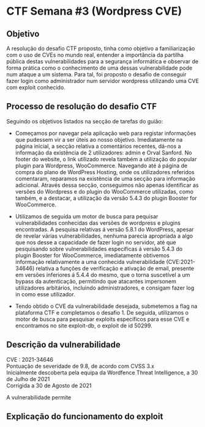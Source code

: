 # CTF Semana #3 (Wordpress CVE)

## Objetivo
A resolução do desafio CTF proposto, tinha como objetivo a familiarização com o uso de CVEs no mundo real, entender a importância da partilha pública destas vulnerabilidades para a segurança informática e observar de forma prática como o conhecimento de uma dessas vulnerabilidade pode num ataque a um sistema. Para tal, foi proposto o desafio de conseguir fazer login como administrador num servidor wordpress utilizando uma CVE com exploit conhecido.


## Processo de resolução do desafio CTF
Seguindo os objetivos listados na secção de tarefas do guião:
- Começamos por navegar pela aplicação web para registar informações que pudessem vir a ser úteis ao nosso objetivo. Imediatamente na página inicial, a secção relativa a comentários recentes, dá-nos a informação da existência de 2 utilizadores: admin e Orval Sanford. No footer do website, o link utilizado revela também a utilização do popular plugin para Wordpress, WooCommerce. Navegando até á página de compra do plano de WordPress Hosting, onde os utilizadores referidos comentaram, reparamos na existência de uma secção para informação adicional. Através dessa secção, conseguimos não apenas identificar as versões do Wordpress e do plugin do WooCommerce utilizadas, como também, e a destacar, a utilização da versão 5.4.3 do plugin Booster for WooCommerce.

- Utilizamos de seguida um motor de busca para pequisar vulnerabilidades conhecidas das versões de wordpress e plugins encontradas.
A pesquisa relativas á versão 5.8.1 do WordPress, apesar de revelar várias vulnerabilidades, nenhuma parecia apropriada a algo que nos desse a capacidade de fazer login no servidor, até que pesquisando sobre vulnerabilidades específicas á versão 5.4.3 do plugin Booster for WooCommerce, imediatamente obtivemos informação relativamente a uma conhecida vulnerabilidade (CVE:2021-34646) relativa a funções de verificação e ativação de email, presente em versões inferiores á 5.4.4 do mesmo, que o torna suscetível a um bypass da autenticação, permitindo que atacantes impersonem utilizadores arbitários, incluindo administradores, e consigam fazer log in como esse utilizador.

- Tendo obtido o CVE da vulnerabilidade desejada, submetemos a flag na plataforma CTF e completamos o desafio 1. De seguida, utilizamos o motor de busca para pesquisar exploits específicos para esse CVE e encontramos no site exploit-db, o exploit de id 50299.

## Descrição da vulnerabilidade
CVE : 2021-34646\
Pontuação de severidade de 9.8, de acordo com CVSS 3.x\
Inicialmente descoberta pela equipa da Wordfence Threat Intelligence, a 30 de Julho de 2021\
Corrigida a 30 de Agosto de 2021

A vulnerabilidade permite




## Explicação do funcionamento do exploit

